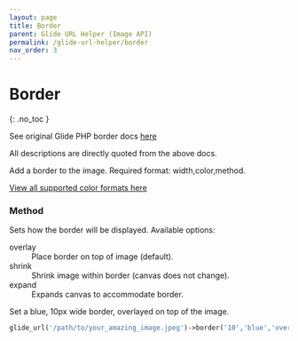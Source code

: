 ```yaml
---
layout: page
title: Border
parent: Glide URL Helper (Image API)
permalink: /glide-url-helper/border
nav_order: 3
---
```

# Border
{: .no_toc }

See original Glide PHP border docs [here](https://glide.thephpleague.com/2.0/api/border/)

All descriptions are directly quoted from the above docs.

Add a border to the image. Required format: width,color,method.

[View all supported color formats here](https://glide.thephpleague.com/2.0/api/colors/)

### Method
Sets how the border will be displayed. Available options:
<dl>
  <dt>overlay</dt>
  <dd>Place border on top of image (default).</dd>
  <dt>shrink</dt>
  <dd>Shrink image within border (canvas does not change).</dd>
  <dt>expand</dt>
  <dd>Expands canvas to accommodate border.</dd>
</dl>

Set a blue, 10px wide border, overlayed on top of the image.


```php 
glide_url('/path/to/your_amazing_image.jpeg')->border('10','blue','overlay')->url()
```